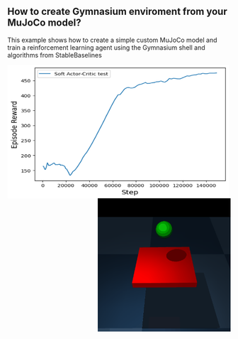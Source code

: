## How to create Gymnasium enviroment from your MuJoCo model?

This example shows how to create a simple custom MuJoCo model and train a reinforcement learning agent using the Gymnasium shell and algorithms from StableBaselines

<img align="left" width="500" height="300" src="media/learning_curve.png"><img align="right" width="300" height="300" src="media/test.gif">
